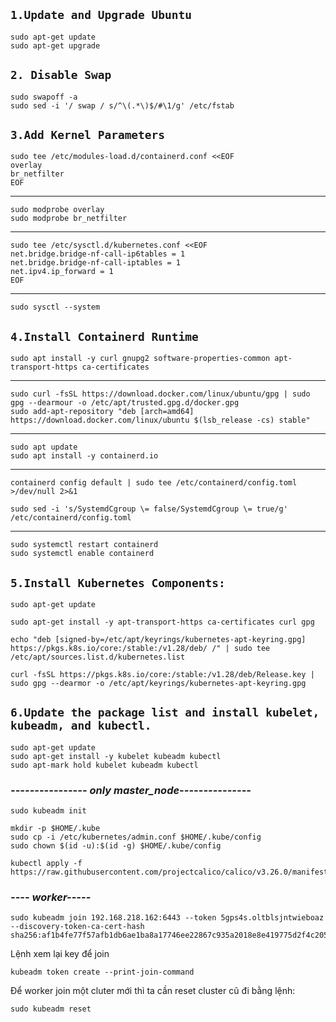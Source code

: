 ## `1.Update and Upgrade Ubuntu`

    sudo apt-get update
    sudo apt-get upgrade

## `2. Disable Swap`

    sudo swapoff -a
    sudo sed -i '/ swap / s/^\(.*\)$/#\1/g' /etc/fstab

## `3.Add Kernel Parameters`

    sudo tee /etc/modules-load.d/containerd.conf <<EOF
    overlay
    br_netfilter
    EOF

---

    sudo modprobe overlay
    sudo modprobe br_netfilter

---

    sudo tee /etc/sysctl.d/kubernetes.conf <<EOF
    net.bridge.bridge-nf-call-ip6tables = 1
    net.bridge.bridge-nf-call-iptables = 1
    net.ipv4.ip_forward = 1
    EOF

---

    sudo sysctl --system

## `4.Install Containerd Runtime`

    sudo apt install -y curl gnupg2 software-properties-common apt-transport-https ca-certificates

---

    sudo curl -fsSL https://download.docker.com/linux/ubuntu/gpg | sudo gpg --dearmour -o /etc/apt/trusted.gpg.d/docker.gpg
    sudo add-apt-repository "deb [arch=amd64] https://download.docker.com/linux/ubuntu $(lsb_release -cs) stable"

---

    sudo apt update
    sudo apt install -y containerd.io

---

    containerd config default | sudo tee /etc/containerd/config.toml >/dev/null 2>&1

    sudo sed -i 's/SystemdCgroup \= false/SystemdCgroup \= true/g' /etc/containerd/config.toml

---

    sudo systemctl restart containerd
    sudo systemctl enable containerd

## `5.Install Kubernetes Components:`

    sudo apt-get update

    sudo apt-get install -y apt-transport-https ca-certificates curl gpg

    echo "deb [signed-by=/etc/apt/keyrings/kubernetes-apt-keyring.gpg] https://pkgs.k8s.io/core:/stable:/v1.28/deb/ /" | sudo tee /etc/apt/sources.list.d/kubernetes.list

    curl -fsSL https://pkgs.k8s.io/core:/stable:/v1.28/deb/Release.key | sudo gpg --dearmor -o /etc/apt/keyrings/kubernetes-apt-keyring.gpg

## `6.Update the package list and install kubelet, kubeadm, and kubectl.`

    sudo apt-get update
    sudo apt-get install -y kubelet kubeadm kubectl
    sudo apt-mark hold kubelet kubeadm kubectl

### _---------------- only master_node---------------_

    sudo kubeadm init

    mkdir -p $HOME/.kube
    sudo cp -i /etc/kubernetes/admin.conf $HOME/.kube/config
    sudo chown $(id -u):$(id -g) $HOME/.kube/config

    kubectl apply -f https://raw.githubusercontent.com/projectcalico/calico/v3.26.0/manifests/calico.yaml

### _---- worker-----_

    sudo kubeadm join 192.168.218.162:6443 --token 5gps4s.oltblsjntwieboaz --discovery-token-ca-cert-hash sha256:af1b4fe77f57afb1db6ae1ba8a17746ee22867c935a2018e8e419775d2f4c205

Lệnh xem lại key để join

    kubeadm token create --print-join-command

Để worker join một cluter mới thì ta cần reset cluster cũ đi bằng lệnh:

    sudo kubeadm reset
